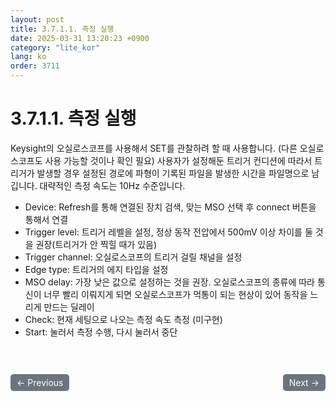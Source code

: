 ```yaml
---
layout: post
title: 3.7.1.1.	측정 실행
date: 2025-03-31 13:20:23 +0900
category: "lite_kor"
lang: ko
order: 3711
---
```


# 3.7.1.1. 측정 실행

Keysight의 오실로스코프를 사용해서 SET를 관찰하려 할 때 사용합니다. (다른 오실로스코프도 사용 가능할 것이나 확인 필요) 사용자가 설정해둔 트리거 컨디션에 따라서 트리거가 발생할 경우 설정된 경로에 파형이 기록된 파일을 발생한 시간을 파일명으로 남깁니다. 대략적인 측정 속도는 10Hz 수준입니다.

-	Device: Refresh를 통해 연결된 장치 검색, 맞는 MSO 선택 후 connect 버튼을 통해서 연결
-	Trigger level: 트리거 레벨을 설정, 정상 동작 전압에서 500mV 이상 차이를 둘 것을 권장(트리거가 안 찍힐 때가 있음)
-	Trigger channel: 오실로스코프의 트리거 걸릴 채널을 설정
-	Edge type: 트리거의 에지 타입을 설정
-	MSO delay: 가장 낮은 값으로 설정하는 것을 권장. 오실로스코프의 종류에 따라 통신이 너무 빨리 이뤄지게 되면 오실로스코프가 먹통이 되는 현상이 있어 동작을 느리게 만드는 딜레이
-	Check: 현재 세팅으로 나오는 측정 속도 측정 (미구현)
-	Start: 눌러서 측정 수행, 다시 눌러서 중단

<!-- 이전/다음 페이지 버튼 -->
<br/>
<br/>
<div style="display: flex; justify-content: space-between; align-items: center; margin-top: 10;">
  <!-- 이전 페이지 버튼 -->
  <a href="/manuals/manuals_lite_kor/Chapter 3/Chapter 3-7-1/" class="btn btn-primary" style="display: inline-block; padding: 5px 10px; background-color: #6c757d; color: white; text-decoration: none; border-radius: 5px;">
    ← Previous
  </a>

  <!-- 다음 페이지 버튼 -->
  <a href="/manuals/manuals_lite_kor/Chapter 3/Chapter 3-7-1-2/" class="btn btn-primary" style="display: inline-block; padding: 5px 10px; background-color: #6c757d; color: white; text-decoration: none; border-radius: 5px;">
    Next →
  </a>
</div>